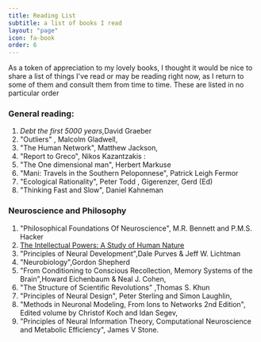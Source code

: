 ```yaml
---
title: Reading List
subtitle: a list of books I read
layout: "page"
icon: fa-book
order: 6
---
```


As a token of appreciation to my lovely books, I thought it would be nice to share a list of things I've read or may be reading right now, as I return to some of them and consult them from time to time. These are listed in no particular order

### General reading:
1. *Debt the first 5000 years*,David Graeber 
1. "Outliers" , Malcolm Gladwell, 
1. "The Human Network", Matthew Jackson, 
1. "Report to Greco", Nikos Kazantzakis : 
1. "The One dimensional man", Herbert Markuse 
1. "Mani: Travels in the Southern Peloponnese", Patrick Leigh Fermor 
1. "Ecological Rationality", Peter Todd , Gigerenzer, Gerd (Ed)
1. "Thinking Fast and Slow", Daniel Kahneman

### Neuroscience and Philosophy

1. "Philosophical Foundations Of Neuroscience", M.R. Bennett and P.M.S. Hacker
1. [The Intellectual Powers: A Study of Human Nature ](https://www.goodreads.com/book/show/19465064-the-intellectual-powers)
1. "Principles of Neural Development",Dale Purves & Jeff W. Lichtman
1. "Neurobiology",Gordon Shepherd
1. "From Conditioning to Conscious Recollection, Memory Systems of the Brain",Howard Eichenbaum & Neal J. Cohen,
1. "The Structure of Scientific Revolutions" ,Thomas S. Khun
1. "Principles of Neural Design", Peter Sterling and Simon Laughlin, 
1. "Methods in Neuronal Modeling, From Ions to Networks 2nd Edition", Edited volume by Christof Koch and Idan Segev, 
1. "Principles of Neural Information Theory, Computational Neuroscience and Metabolic Efficiency", James V Stone.  
